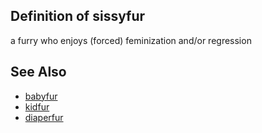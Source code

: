 ## Definition of sissyfur

a furry who enjoys (forced) feminization and/or regression

## See Also

- [babyfur](./babyfur)
- [kidfur](./kidfur)
- [diaperfur](./diaperfur)

